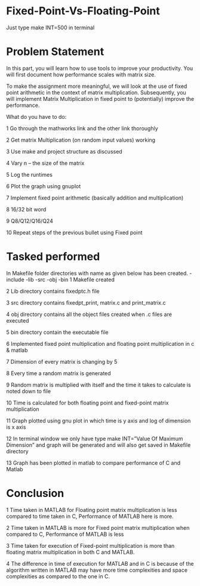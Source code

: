 # Fixed-Point-Vs-Floating-Point
Just type make INT=500 in terminal
# Problem Statement
In this part, you will learn how to use tools to improve your productivity. You will first document how 
performance scales with matrix size. 

To make the assignment more meaningful, we will look at the use of fixed point arithmetic in the 
context of matrix multiplication. Subsequently, you will implement Matrix Multiplication in fixed point 
to (potentially) improve the performance. 

What do you have to do:

1 Go through the mathworks link and the other link thoroughly

2 Get matrix Multiplication (on random input values) working

3 Use make and project structure as discussed

4 Vary n – the size of the matrix

5 Log the runtimes

6 Plot the graph using gnuplot

7 Implement fixed point arithmetic (basically addition and multiplication)

8 16/32 bit word

9 Q8/Q12/Q16/Q24

10 Repeat steps of the previous bullet using Fixed point

# Tasked performed

In Makefile folder directories with name as given below has been created. 
 -include
 -lib 
 -src 
 -obj 
 -bin 
1 Makefile created

2 Lib directory contains fixedptc.h file 

3 src directory contains fixedpt_print, matrix.c and print_matrix.c 

4 obj directory contains all the object files created when .c files are executed 

5 bin directory contain the executable file 

6 Implemented fixed point multiplication and floating point multiplication in c & matlab 

7 Dimension of every matrix is changing by 5 

8 Every time a random matrix is generated 

9 Random matrix is multiplied with itself and the time it takes to calculate is noted down to file 

10 Time is calculated for both floating point and fixed-point matrix multiplication 

11 Graph plotted using gnu plot in which time is y axis and log of dimension is x axis 

12 In terminal window we only have type make INT=”Value Of Maximum Dimension” and graph 
will be generated and will also get saved in Makefile directory 

13 Graph has been plotted in matlab to compare performance of C and Matlab 
# Conclusion

1 Time taken in MATLAB for Floating point matrix multiplication is less compared to 
time taken in C, Performance of MATLAB here is more. 

2 Time taken in MATLAB is more for Fixed point matrix multiplication when compared 
to C, Performance of MATLAB is less 

3 Time taken for execution of Fixed-point multiplication is more than floating matrix 
multiplication in both C and MATLAB. 

4 The difference in time of execution for MATLAB and in C is because of the algorithm 
written in MATLAB may have more time complexities and space complexities as 
compared to the one in C. 

